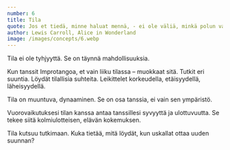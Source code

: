 ```yaml
---
number: 6
title: Tila
quote: Jos et tiedä, minne haluat mennä, - ei ole väliä, minkä polun valitset.
author: Lewis Carroll, Alice in Wonderland
image: /images/concepts/6.webp
---
```


Tila ei ole tyhjyyttä. Se on täynnä mahdollisuuksia.

Kun tanssit Improtangoa, et vain liiku tilassa – muokkaat sitä. Tutkit eri suuntia. Löydät tilallisia suhteita. Leikittelet korkeudella, etäisyydellä, läheisyydellä.

Tila on muuntuva, dynaaminen. Se on osa tanssia, ei vain sen ympäristö.

Vuorovaikutuksesi tilan kanssa antaa tanssillesi syvyyttä ja ulottuvuutta. Se tekee siitä kolmiulotteisen, elävän kokemuksen.

Tila kutsuu tutkimaan. Kuka tietää, mitä löydät, kun uskallat ottaa uuden suunnan?
